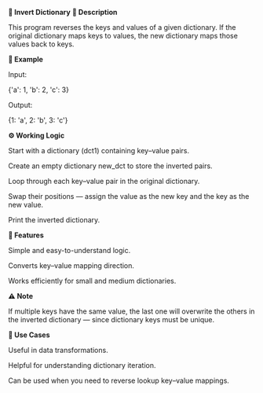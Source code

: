 **🔁 Invert Dictionary**
**📘 Description**

This program reverses the keys and values of a given dictionary.
If the original dictionary maps keys to values, the new dictionary maps those values back to keys.

**🧠 Example**

Input:

{'a': 1, 'b': 2, 'c': 3}


Output:

{1: 'a', 2: 'b', 3: 'c'}

**⚙️ Working Logic**

Start with a dictionary (dct1) containing key–value pairs.

Create an empty dictionary new_dct to store the inverted pairs.

Loop through each key–value pair in the original dictionary.

Swap their positions — assign the value as the new key and the key as the new value.

Print the inverted dictionary.

**🚀 Features**

Simple and easy-to-understand logic.

Converts key–value mapping direction.

Works efficiently for small and medium dictionaries.

**⚠️ Note**

If multiple keys have the same value, the last one will overwrite the others in the inverted dictionary — since dictionary keys must be unique.

**🧰 Use Cases**

Useful in data transformations.

Helpful for understanding dictionary iteration.

Can be used when you need to reverse lookup key–value mappings.